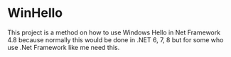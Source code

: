 # WinHello

This project is a method on how to use Windows Hello in Net Framework 4.8 because normally this would be done in .NET 6, 7, 8 but for some who use .Net Framework like me need this. 
